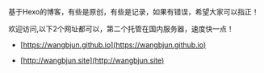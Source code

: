基于Hexo的博客，有些是原创，有些是记录，如果有错误，希望大家可以指正！

欢迎访问,以下2个网址都可以，第二个托管在国内服务器，速度快一点！
- [https://wangbjun.github.io](https://wangbjun.github.io)

- [http://wangbjun.site](http://wangbjun.site)
